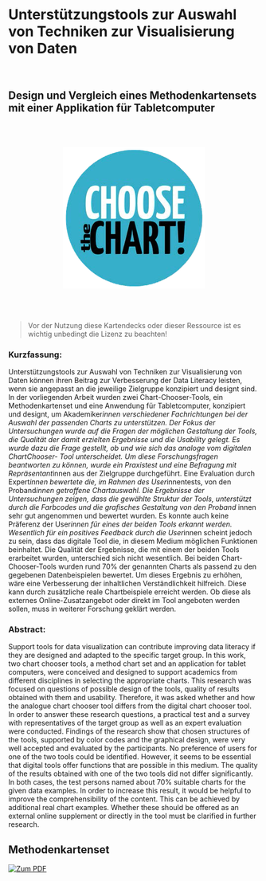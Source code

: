 # Unterstützungstools zur Auswahl von Techniken zur Visualisierung von Daten
<br />

## Design und Vergleich eines Methodenkartensets mit einer Applikation für Tabletcomputer
<br />
<br />

<p align="center">
 <img src="CHOOSEtheCHART_Logo.png" alt="Onboarding Logo">
</p>

<br />
<br />

> Vor der Nutzung diese Kartendecks oder dieser Ressource ist es wichtig unbedingt die Lizenz zu beachten!


### Kurzfassung:
Unterstützungstools zur Auswahl von Techniken zur Visualisierung von Daten
können ihren Beitrag zur Verbesserung der Data Literacy leisten, wenn sie angepasst
an die jeweilige Zielgruppe konzipiert und designt sind. In der vorliegenden
Arbeit wurden zwei Chart-Chooser-Tools, ein Methodenkartenset und eine Anwendung
für Tabletcomputer, konzipiert und designt, um Akademiker*innen verschiedener
Fachrichtungen bei der Auswahl der passenden Charts zu unterstützen.
Der Fokus der Untersuchungen wurde auf die Fragen der möglichen Gestaltung
der Tools, die Qualität der damit erzielten Ergebnisse und die Usability gelegt. Es
wurde dazu die Frage gestellt, ob und wie sich das analoge vom digitalen ChartChooser-
Tool unterscheidet. Um diese Forschungsfragen beantworten zu können,
wurde ein Praxistest und eine Befragung mit Repräsentant*innen aus der
Zielgruppe durchgeführt. Eine Evaluation durch Expert*innen bewertete die, im
Rahmen des User*innentests, von den Proband*innen getroffene Chartauswahl.
Die Ergebnisse der Untersuchungen zeigen, dass die gewählte Struktur der Tools,
unterstützt durch die Farbcodes und die grafisches Gestaltung von den Proband*
innen sehr gut angenommen und bewertet wurden. Es konnte auch keine
Präferenz der User*innen für eines der beiden Tools erkannt werden. Wesentlich
für ein positives Feedback durch die User*innen scheint jedoch zu sein, dass das
digitale Tool die, in diesem Medium möglichen Funktionen beinhaltet.
Die Qualität der Ergebnisse, die mit einem der beiden Tools erarbeitet wurden,
unterschied sich nicht wesentlich. Bei beiden Chart-Chooser-Tools wurden rund
70% der genannten Charts als passend zu den gegebenen Datenbeispielen bewertet.
Um dieses Ergebnis zu erhöhen, wäre eine Verbesserung der inhaltlichen
Verständlichkeit hilfreich. Diese kann durch zusätzliche reale Chartbeispiele erreicht
werden. Ob diese als externes Online-Zusatzangebot oder direkt im Tool
angeboten werden sollen, muss in weiterer Forschung geklärt werden.

### Abstract:
Support tools for data visualization can contribute improving data literacy if they
are designed and adapted to the specific target group. In this work, two chart
chooser tools, a method chart set and an application for tablet computers, were
conceived and designed to support academics from different disciplines in selecting
the appropriate charts.
This research was focused on questions of possible design of the tools, quality
of results obtained with them and usability. Therefore, it was asked whether and
how the analogue chart chooser tool differs from the digital chart chooser tool. In
order to answer these research questions, a practical test and a survey with representatives
of the target group as well as an expert evaluation were conducted.
Findings of the research show that chosen structures of the tools, supported by
color codes and the graphical design, were very well accepted and evaluated by
the participants. No preference of users for one of the two tools could be identified.
However, it seems to be essential that digital tools offer functions that are
possible in this medium.
The quality of the results obtained with one of the two tools did not differ significantly.
In both cases, the test persons named about 70% suitable charts for the
given data examples. In order to increase this result, it would be helpful to improve
the comprehensibility of the content. This can be achieved by additional real chart
examples. Whether these should be offered as an external online supplement or
directly in the tool must be clarified in further research.

## Methodenkartenset
[![Zum PDF](https://github.com/fhstp/CHOOSE_the_CHART/blob/main/Teaser.PNG)](https://docs.google.com/viewer?url=https://github.com/fhstp/CHOOSE_the_CHART/raw/main/CHOOSEtheCHART.pdf)
